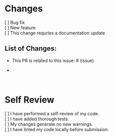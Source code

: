 # Changes 
[ ] Bug fix
<br>
[ ] New feature
<br>
[ ] This change requries a documentation update

## List of Changes: 
- <p>This PR is related to this issue: # (issue)</p>
- 
<br>

# Self Review
[ ] I have performed a self-review of my code.
<br>
[ ] I have added thorough tests.
<br>
[ ] My changes generate no new warnings.
<br>
[ ] I have linted my code locally before submission.